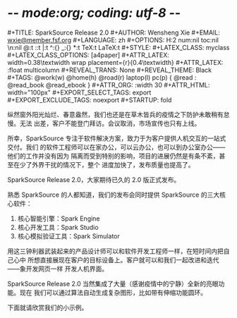 # -*- mode:org; coding: utf-8 -*-

#+TITLE:     SparkSource Release 2.0
#+AUTHOR:    Wensheng Xie
#+EMAIL:     wxie@member.fsf.org
#+LANGUAGE:  zh
#+OPTIONS: H:2 num:nil toc:nil \n:nil @:t ::t |:t ^:{} _:{} *:t TeX:t LaTeX:t
#+STYLE: <link rel="stylesheet" type="text/css" href="org.css" />
#+LATEX_CLASS: myclass
#+LATEX_CLASS_OPTIONS: [a4paper]
#+ATTR_LATEX: width=0.38\textwidth wrap placement={r}{0.4\textwidth}
#+ATTR_LATEX: :float multicolumn
#+REVEAL_TRANS: None
#+REVEAL_THEME: Black
#+TAGS: @work(w) @home(h) @road(r) laptop(l) pc(p) { @read : @read_book @read_ebook }
#+ATTR_ORG: :width 30
#+ATTR_HTML: width="100px"
#+EXPORT_SELECT_TAGS: export
#+EXPORT_EXCLUDE_TAGS: noexport
#+STARTUP: fold

纵然窗外阳光灿烂、春意盎然，我们也还是在草木皆兵的疫情之下防护未敢稍有怠慢。无法
出差，客户不能登门拜访。会议取消，市场宣传也只有上线。

所幸，SparkSource 专注于软件解决方案，致力于为客户提供人机交互的一站式交付。我们
的软件工程师可以在家办公，可以云办公，也可以到办公室办公——他们的工作并没有因为
隔离而受到特别的影响，项目的进展仍然是有条不紊，甚至在少了外界干扰的情况下，整个
进度加快了，发布质量也提高了。

SparkSource Release 2.0，大家期待已久的 2.0 版正式发布。

熟悉 SparkSource 的人都知道，我们的发布会同时提供 SparkSource 的三大核心软件：

1. 核心智能引擎：Spark Engine
2. 核心开发工具：Spark Studio
3. 核心模拟验证工具：Spark Simulator

用这三钟利器武装起来的产品设计师可以和软件开发工程师一样，在短时间内把自己心中
所想直接展现在客户的目标设备上。客户就可以和我们一起改进和迭代——象开发网页一样
开发人机界面。

SparkSource Release 2.0 当然集成了大量（感谢疫情中的宁静）全新的亮眼功能。现在
我们可以通过算法自动生成复杂图形，比如带有伸缩功能圆环。

下面就请欣赏我们的小示例。
